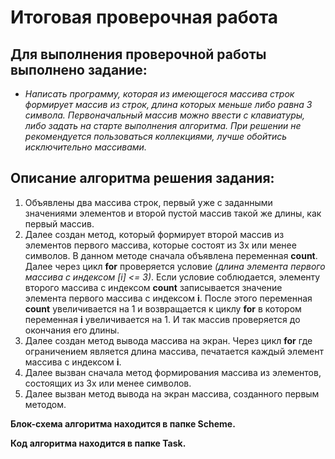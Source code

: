 # Итоговая проверочная работа

## Для выполнения проверочной работы выполнено задание:

* _Написать программу, которая из имеющегося массива строк формирует массив из строк, длина которых меньше либо равна 3 символа. Первоначальный массив можно ввести с клавиатуры, либо задать на старте выполнения алгоритма. При решении не рекомендуется пользоваться коллекциями, лучше обойтись исключительно массивами._

## Описание алгоритма решения задания:

1.  Объявлены два массива строк, первый уже с заданными значениями элементов и второй пустой массив такой же длины, как первый массив. 
2.  Далее создан метод, который формирует второй массив из элементов первого массива, которые состоят из 3х или менее символов.
В данном методе сначала объявлена переменная **count**. Далее через цикл **for** проверяется условие _(длина элемента первого массива с индексом [i] <= 3)_. Если условие соблюдается, элементу второго массива с индексом **count** записывается значение элемента первого массива с индексом __i__. После этого переменная **count** увеличивается на 1 и возвращается к циклу **for** в котором переменная **i** увеличивается на 1. И так массив проверяется до окончания его длины.
3. Далее создан метод вывода массива на экран. Через цикл **for** где ограничением является длина массива, печатается каждый элемент массива с индексом **i**.
4. Далее вызван сначала метод формирования массива из элементов, состоящих из 3х или менее символов.
5. Далее вызван метод вывода на экран массива, созданного первым методом.

**Блок-схема алгоритма находится в папке Scheme.**

**Код алгоритма находится в папке Task.**